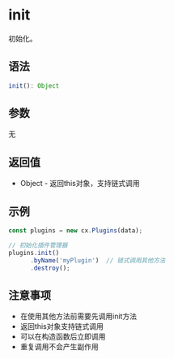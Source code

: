 # init

初始化。

## 语法

```javascript
init(): Object
```

## 参数

无

## 返回值

- Object - 返回this对象，支持链式调用

## 示例

```javascript
const plugins = new cx.Plugins(data);

// 初始化插件管理器
plugins.init()
      .byName('myPlugin')  // 链式调用其他方法
      .destroy();
```

## 注意事项

- 在使用其他方法前需要先调用init方法
- 返回this对象支持链式调用
- 可以在构造函数后立即调用
- 重复调用不会产生副作用 